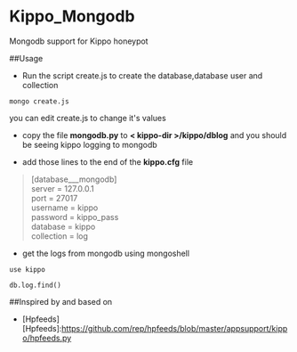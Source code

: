 # Kippo_Mongodb
Mongodb support for Kippo honeypot

##Usage
* Run the script create.js to create the database,database user and collection

 `mongo create.js`


 you can edit create.js to change it's values

* copy the file **mongodb.py** to **< kippo-dir >/kippo/dblog** and you should be seeing kippo logging to mongodb

* add those lines to the end of the **kippo.cfg** file

> [database___mongodb]
<br>server = 127.0.0.1
<br>port = 27017
<br>username = kippo
<br>password = kippo_pass
<br>database = kippo
<br>collection = log 

* get the logs from mongodb using mongoshell

 `use kippo`

 `db.log.find()`

##Inspired by and based on
* [Hpfeeds] 
[Hpfeeds]:https://github.com/rep/hpfeeds/blob/master/appsupport/kippo/hpfeeds.py

